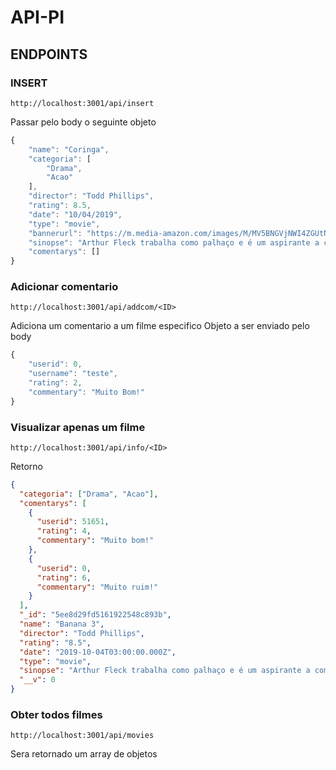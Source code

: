 # API-PI

## ENDPOINTS

### INSERT

`http://localhost:3001/api/insert`

Passar pelo body o seguinte objeto

```js
{
	"name": "Coringa",
	"categoria": [
		"Drama",
		"Acao"
	],
	"director": "Todd Phillips",
	"rating": 8.5,
	"date": "10/04/2019",
	"type": "movie",
	"bannerurl": "https://m.media-amazon.com/images/M/MV5BNGVjNWI4ZGUtNzE0MS00YTJmLWE0ZDctN2ZiYTk2YmI3NTYyXkEyXkFqcGdeQXVyMTkxNjUyNQ@@._V1_SY1000_CR0,0,674,1000_AL_.jpg",
	"sinopse": "Arthur Fleck trabalha como palhaço e é um aspirante a comediante de stand-up. Ele tem problemas de saúde mental, parte dos quais envolve risos incontroláveis. Os tempos são difíceis e, devido aos seus problemas e ocupação, Arthur tem um tempo ainda pior do que a maioria. Com o tempo, essas questões o suportam, moldando suas ações, fazendo-o assumir a persona que ele é mais conhecido como... O Coringa",
	"comentarys": []
}
```

### Adicionar comentario

`http://localhost:3001/api/addcom/<ID>`

Adiciona um comentario a um filme especifico
Objeto a ser enviado pelo body

```js
{
    "userid": 0,
    "username": "teste",
    "rating": 2,
	"commentary": "Muito Bom!"
}
```

### Visualizar apenas um filme

`http://localhost:3001/api/info/<ID>`

Retorno

```json
{
  "categoria": ["Drama", "Acao"],
  "comentarys": [
    {
      "userid": 51651,
      "rating": 4,
      "commentary": "Muito bom!"
    },
    {
      "userid": 0,
      "rating": 6,
      "commentary": "Muito ruim!"
    }
  ],
  "_id": "5ee8d29fd5161922548c893b",
  "name": "Banana 3",
  "director": "Todd Phillips",
  "rating": "8.5",
  "date": "2019-10-04T03:00:00.000Z",
  "type": "movie",
  "sinopse": "Arthur Fleck trabalha como palhaço e é um aspirante a comediante de stand-up. Ele tem problemas de saúde mental, parte dos quais envolve risos incontroláveis. Os tempos são difíceis e, devido aos seus problemas e ocupação, Arthur tem um tempo ainda pior do que a maioria. Com o tempo, essas questões o suportam, moldando suas ações, fazendo-o assumir a persona que ele é mais conhecido como... O Coringa",
  "__v": 0
}
```

### Obter todos filmes

`http://localhost:3001/api/movies`

Sera retornado um array de objetos
